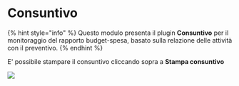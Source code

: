 # Consuntivo

{% hint style="info" %}
Questo modulo presenta il plugin **Consuntivo** per il monitoraggio del rapporto budget-spesa, basato sulla relazione delle attività con il preventivo.
{% endhint %}

E' possibile stampare il consuntivo cliccando sopra a **Stampa consuntivo**

![](https://firebasestorage.googleapis.com/v0/b/gitbook-x-prod.appspot.com/o/spaces%2F-LZJeLg23eVDvrCv74U7-887967055%2Fuploads%2FHNypYkhmLnRBi9cRi2hB%2Ffile.png?alt=media)
